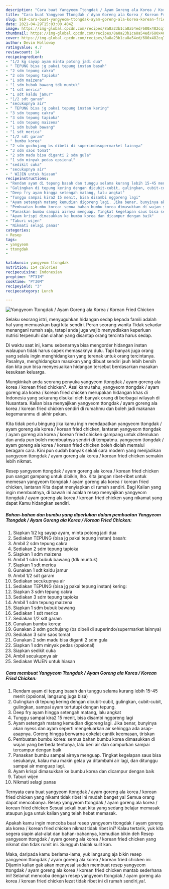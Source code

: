 ```yaml
---
description: "Cara buat Yangyeom Ttongdak / Ayam Goreng ala Korea / Korean Fried Chicken yang enak Untuk Jualan"
title: "Cara buat Yangyeom Ttongdak / Ayam Goreng ala Korea / Korean Fried Chicken yang enak Untuk Jualan"
slug: 919-cara-buat-yangyeom-ttongdak-ayam-goreng-ala-korea-korean-fried-chicken-yang-enak-untuk-jualan
date: 2021-04-29T15:03:00.404Z
image: https://img-global.cpcdn.com/recipes/8a8a23b1ca8a54ed/680x482cq70/yangyeom-ttongdak-ayam-goreng-ala-korea-korean-fried-chicken-foto-resep-utama.jpg
thumbnail: https://img-global.cpcdn.com/recipes/8a8a23b1ca8a54ed/680x482cq70/yangyeom-ttongdak-ayam-goreng-ala-korea-korean-fried-chicken-foto-resep-utama.jpg
cover: https://img-global.cpcdn.com/recipes/8a8a23b1ca8a54ed/680x482cq70/yangyeom-ttongdak-ayam-goreng-ala-korea-korean-fried-chicken-foto-resep-utama.jpg
author: Devin Holloway
ratingvalue: 4.7
reviewcount: 14
recipeingredient:
- "1/2 kg sayap ayam minta potong jadi dua"
- " TEPUNG bisa jg pakai tepung instan basah"
- "2 sdm tepung cakra"
- "2 sdm tepung tapioka"
- "1 sdm maizena"
- "1 sdm bubuk bawang tdk muntuk"
- "1 sdt merica"
- "1 sdt kaldu jamur"
- "1/2 sdt garam"
- "secukupnya air"
- " TEPUNG bisa jg pakai tepung instan kering"
- "3 sdm tepung cakra"
- "3 sdm tepung tapioka"
- "1 sdm tepung maizena"
- "1 sdm bubuk bawang"
- "1 sdt merica"
- "1/2 sdt garam"
- " bumbu korea"
- "2 sdm gochujang bs dibeli di superindosupermarket lainnya"
- "3 sdm saos tomat"
- "2 sdm madu bisa diganti 2 sdm gula"
- "1 sdm minyak pedas opsional"
- "sedikit cuka"
- "secukupnya air"
- " WIJEN untuk hiasan"
recipeinstructions:
- "Rendam ayam di tepung basah dan tunggu selama kurang lebih 15-45 menit (opsional, langsung juga bisa)"
- "Gulingkan di tepung kering dengan dicubit-cubit, gulingkan, cubit-cubit, gulingkan, sampai ayam tertutupi dengan tepung."
- "Deep fry ayam hingga setengah matang, lalu angkat"
- "Tunggu sampai kira2 15 menit, bisa disambi nggoreng lagi"
- "Ayam setengah matang kemudian digoreng lagi. Jika benar, bunyinya akan nyess dan ayam seperti mengeluarkan air sehingga ada asap-asapnya. Goreng hingga berwarna cokelat cantik keemasan, tiriskan"
- "Pembuatan bumbu korea: semua bahan bumbu korea dimasukkan di wajan yang berbeda tentunya, lalu beri air dan campurkan sampai tercampur dengan baik"
- "Panaskan bumbu sampai airnya menguap. Tingkat kegelapan saus bisa sesukanya, kalau mau makin gelap ya ditambahi air lagi, dan ditunggu sampai air menguap lagi."
- "Ayam krispi dimasukkan ke bumbu korea dan dicampur dengan baik"
- "Taburi wijen"
- "Nikmati selagi panas"
categories:
- Resep
tags:
- yangyeom
- ttongdak
- 

katakunci: yangyeom ttongdak  
nutrition: 154 calories
recipecuisine: Indonesian
preptime: "PT31M"
cooktime: "PT30M"
recipeyield: "3"
recipecategory: Lunch

---
```



![Yangyeom Ttongdak / Ayam Goreng ala Korea / Korean Fried Chicken](https://img-global.cpcdn.com/recipes/8a8a23b1ca8a54ed/680x482cq70/yangyeom-ttongdak-ayam-goreng-ala-korea-korean-fried-chicken-foto-resep-utama.jpg)

Selaku seorang istri, menyuguhkan hidangan sedap kepada famili adalah hal yang memuaskan bagi kita sendiri. Peran seorang  wanita Tidak sekadar menangani rumah saja, tetapi anda juga wajib menyediakan keperluan nutrisi terpenuhi dan olahan yang disantap orang tercinta harus sedap.

Di waktu  saat ini, kamu sebenarnya bisa mengorder hidangan instan walaupun tidak harus capek memasaknya dulu. Tapi banyak juga orang yang selalu ingin menghidangkan yang terenak untuk orang tercintanya. Pasalnya, menghidangkan masakan yang dibuat sendiri jauh lebih bersih dan kita pun bisa menyesuaikan hidangan tersebut berdasarkan masakan kesukaan keluarga. 



Mungkinkah anda seorang penyuka yangyeom ttongdak / ayam goreng ala korea / korean fried chicken?. Asal kamu tahu, yangyeom ttongdak / ayam goreng ala korea / korean fried chicken merupakan hidangan khas di Indonesia yang sekarang disukai oleh banyak orang di berbagai wilayah di Nusantara. Kalian bisa menyajikan yangyeom ttongdak / ayam goreng ala korea / korean fried chicken sendiri di rumahmu dan boleh jadi makanan kegemaranmu di akhir pekan.

Kita tidak perlu bingung jika kamu ingin mendapatkan yangyeom ttongdak / ayam goreng ala korea / korean fried chicken, lantaran yangyeom ttongdak / ayam goreng ala korea / korean fried chicken gampang untuk ditemukan dan anda pun boleh membuatnya sendiri di tempatmu. yangyeom ttongdak / ayam goreng ala korea / korean fried chicken boleh diolah memalui beragam cara. Kini pun sudah banyak sekali cara modern yang menjadikan yangyeom ttongdak / ayam goreng ala korea / korean fried chicken semakin lebih nikmat.

Resep yangyeom ttongdak / ayam goreng ala korea / korean fried chicken pun sangat gampang untuk dibikin, lho. Kita jangan ribet-ribet untuk memesan yangyeom ttongdak / ayam goreng ala korea / korean fried chicken, lantaran Kita dapat menyiapkan di rumah sendiri. Bagi Kalian yang ingin membuatnya, di bawah ini adalah resep menyajikan yangyeom ttongdak / ayam goreng ala korea / korean fried chicken yang nikamat yang dapat Kamu hidangkan sendiri.

<!--inarticleads1-->

##### Bahan-bahan dan bumbu yang diperlukan dalam pembuatan Yangyeom Ttongdak / Ayam Goreng ala Korea / Korean Fried Chicken:

1. Siapkan 1/2 kg sayap ayam, minta potong jadi dua
1. Sediakan  TEPUNG (bisa jg pakai tepung instan) basah:
1. Ambil 2 sdm tepung cakra
1. Sediakan 2 sdm tepung tapioka
1. Siapkan 1 sdm maizena
1. Ambil 1 sdm bubuk bawang (tdk muntuk)
1. Siapkan 1 sdt merica
1. Gunakan 1 sdt kaldu jamur
1. Ambil 1/2 sdt garam
1. Sediakan secukupnya air
1. Sediakan  TEPUNG (bisa jg pakai tepung instan) kering:
1. Siapkan 3 sdm tepung cakra
1. Sediakan 3 sdm tepung tapioka
1. Ambil 1 sdm tepung maizena
1. Siapkan 1 sdm bubuk bawang
1. Sediakan 1 sdt merica
1. Sediakan 1/2 sdt garam
1. Gunakan  bumbu korea:
1. Gunakan 2 sdm gochujang (bs dibeli di superindo/supermarket lainnya)
1. Sediakan 3 sdm saos tomat
1. Gunakan 2 sdm madu bisa diganti 2 sdm gula
1. Siapkan 1 sdm minyak pedas (opsional)
1. Siapkan sedikit cuka
1. Ambil secukupnya air
1. Sediakan  WIJEN untuk hiasan




<!--inarticleads2-->

##### Cara membuat Yangyeom Ttongdak / Ayam Goreng ala Korea / Korean Fried Chicken:

1. Rendam ayam di tepung basah dan tunggu selama kurang lebih 15-45 menit (opsional, langsung juga bisa)
1. Gulingkan di tepung kering dengan dicubit-cubit, gulingkan, cubit-cubit, gulingkan, sampai ayam tertutupi dengan tepung.
1. Deep fry ayam hingga setengah matang, lalu angkat
1. Tunggu sampai kira2 15 menit, bisa disambi nggoreng lagi
1. Ayam setengah matang kemudian digoreng lagi. Jika benar, bunyinya akan nyess dan ayam seperti mengeluarkan air sehingga ada asap-asapnya. Goreng hingga berwarna cokelat cantik keemasan, tiriskan
1. Pembuatan bumbu korea: semua bahan bumbu korea dimasukkan di wajan yang berbeda tentunya, lalu beri air dan campurkan sampai tercampur dengan baik
1. Panaskan bumbu sampai airnya menguap. Tingkat kegelapan saus bisa sesukanya, kalau mau makin gelap ya ditambahi air lagi, dan ditunggu sampai air menguap lagi.
1. Ayam krispi dimasukkan ke bumbu korea dan dicampur dengan baik
1. Taburi wijen
1. Nikmati selagi panas




Ternyata cara buat yangyeom ttongdak / ayam goreng ala korea / korean fried chicken yang nikamt tidak ribet ini mudah banget ya! Semua orang dapat mencobanya. Resep yangyeom ttongdak / ayam goreng ala korea / korean fried chicken Sesuai sekali buat kita yang sedang belajar memasak ataupun juga untuk kalian yang telah hebat memasak.

Apakah kamu ingin mencoba buat resep yangyeom ttongdak / ayam goreng ala korea / korean fried chicken nikmat tidak ribet ini? Kalau tertarik, yuk kita segera siapin alat-alat dan bahan-bahannya, kemudian bikin deh Resep yangyeom ttongdak / ayam goreng ala korea / korean fried chicken yang nikmat dan tidak rumit ini. Sungguh taidak sulit kan. 

Maka, daripada kamu berlama-lama, yuk langsung aja bikin resep yangyeom ttongdak / ayam goreng ala korea / korean fried chicken ini. Dijamin kalian gak akan menyesal sudah membuat resep yangyeom ttongdak / ayam goreng ala korea / korean fried chicken mantab sederhana ini! Selamat mencoba dengan resep yangyeom ttongdak / ayam goreng ala korea / korean fried chicken lezat tidak ribet ini di rumah sendiri,ya!.

